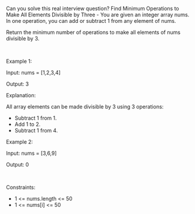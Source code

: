 Can you solve this real interview question? Find Minimum Operations to Make All Elements Divisible by Three - You are given an integer array nums. In one operation, you can add or subtract 1 from any element of nums.

Return the minimum number of operations to make all elements of nums divisible by 3.

 

Example 1:

Input: nums = [1,2,3,4]

Output: 3

Explanation:

All array elements can be made divisible by 3 using 3 operations:

 * Subtract 1 from 1.
 * Add 1 to 2.
 * Subtract 1 from 4.

Example 2:

Input: nums = [3,6,9]

Output: 0

 

Constraints:

 * 1 <= nums.length <= 50
 * 1 <= nums[i] <= 50